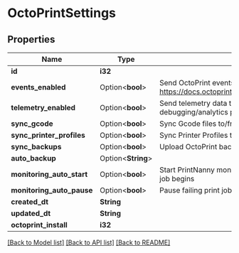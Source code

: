 # OctoPrintSettings

## Properties

Name | Type | Description | Notes
------------ | ------------- | ------------- | -------------
**id** | **i32** |  | [readonly]
**events_enabled** | Option<**bool**> | Send OctoPrint events to PrintNanny Cloud https://docs.octoprint.org/en/master/events/index.html | [optional]
**telemetry_enabled** | Option<**bool**> | Send telemetry data to PrintNanny Cloud for debugging/analytics purposes | [optional]
**sync_gcode** | Option<**bool**> | Sync Gcode files to/from PrintNanny Cloud | [optional]
**sync_printer_profiles** | Option<**bool**> | Sync Printer Profiles to/from PrintNanny Cloud | [optional]
**sync_backups** | Option<**bool**> | Upload OctoPrint backups to PrintNanny Cloud | [optional]
**auto_backup** | Option<**String**> |  | [optional]
**monitoring_auto_start** | Option<**bool**> | Start PrintNanny monitoring automatically when a print job begins | [optional]
**monitoring_auto_pause** | Option<**bool**> | Pause failing print jobs automatically | [optional]
**created_dt** | **String** |  | [readonly]
**updated_dt** | **String** |  | [readonly]
**octoprint_install** | **i32** |  | 

[[Back to Model list]](../README.md#documentation-for-models) [[Back to API list]](../README.md#documentation-for-api-endpoints) [[Back to README]](../README.md)


